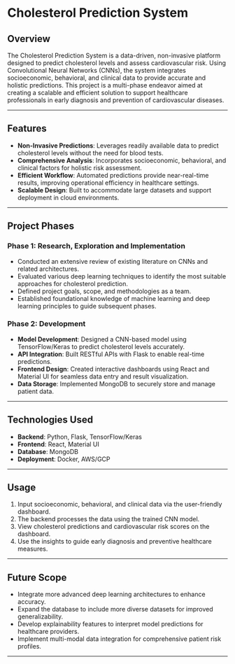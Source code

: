 # Cholesterol Prediction System

## Overview
The Cholesterol Prediction System is a data-driven, non-invasive platform designed to predict cholesterol levels and assess cardiovascular risk. Using Convolutional Neural Networks (CNNs), the system integrates socioeconomic, behavioral, and clinical data to provide accurate and holistic predictions. This project is a multi-phase endeavor aimed at creating a scalable and efficient solution to support healthcare professionals in early diagnosis and prevention of cardiovascular diseases.

---

## Features
- **Non-Invasive Predictions**: Leverages readily available data to predict cholesterol levels without the need for blood tests.
- **Comprehensive Analysis**: Incorporates socioeconomic, behavioral, and clinical factors for holistic risk assessment.
- **Efficient Workflow**: Automated predictions provide near-real-time results, improving operational efficiency in healthcare settings.
- **Scalable Design**: Built to accommodate large datasets and support deployment in cloud environments.

---

## Project Phases

### Phase 1: Research, Exploration and Implementation
- Conducted an extensive review of existing literature on CNNs and related architectures.
- Evaluated various deep learning techniques to identify the most suitable approaches for cholesterol prediction.
- Defined project goals, scope, and methodologies as a team.
- Established foundational knowledge of machine learning and deep learning principles to guide subsequent phases.

### Phase 2: Development
- **Model Development**: Designed a CNN-based model using TensorFlow/Keras to predict cholesterol levels accurately.
- **API Integration**: Built RESTful APIs with Flask to enable real-time predictions.
- **Frontend Design**: Created interactive dashboards using React and Material UI for seamless data entry and result visualization.
- **Data Storage**: Implemented MongoDB to securely store and manage patient data.

---

## Technologies Used
- **Backend**: Python, Flask, TensorFlow/Keras
- **Frontend**: React, Material UI
- **Database**: MongoDB
- **Deployment**: Docker, AWS/GCP

---
## Usage
1. Input socioeconomic, behavioral, and clinical data via the user-friendly dashboard.
2. The backend processes the data using the trained CNN model.
3. View cholesterol predictions and cardiovascular risk scores on the dashboard.
4. Use the insights to guide early diagnosis and preventive healthcare measures.

---

## Future Scope
- Integrate more advanced deep learning architectures to enhance accuracy.
- Expand the database to include more diverse datasets for improved generalizability.
- Develop explainability features to interpret model predictions for healthcare providers.
- Implement multi-modal data integration for comprehensive patient risk profiles.

---
